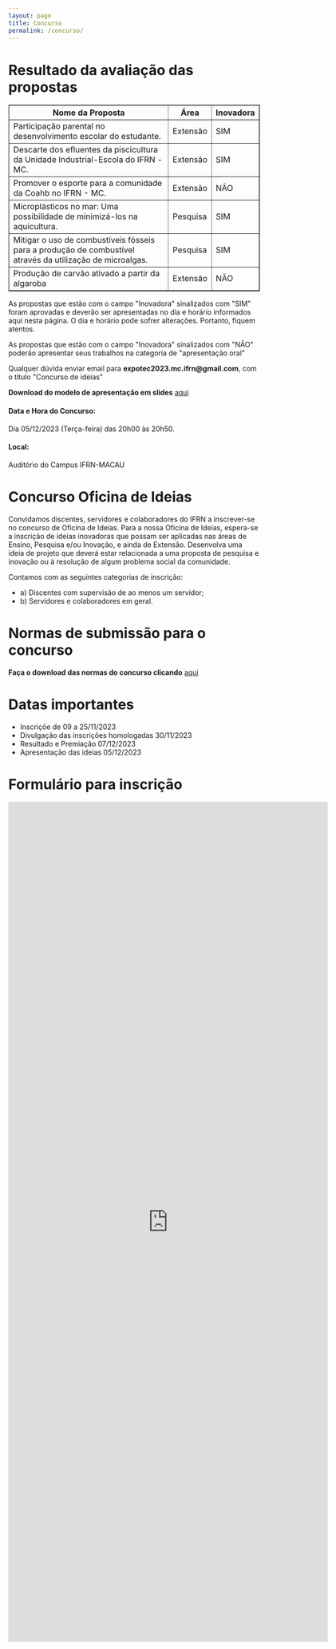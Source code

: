 ```yaml
---
layout: page
title: Concurso
permalink: /concurso/
---
```


# Resultado da avaliação das propostas



<table border="1">
    <tr>
        <th>Nome da Proposta</th>
        <th>Área</th>
        <th>Inovadora</th>
    </tr>
    <tr>
        <td>Participação parental no desenvolvimento escolar do estudante.</td>
        <td>Extensão</td>
        <td>SIM</td>
    </tr>
    <tr>
        <td>Descarte dos efluentes da piscicultura da Unidade Industrial-Escola do IFRN - MC.</td>
        <td>Extensão</td>
        <td>SIM</td>
    </tr>
    <tr >
        <td>Promover o esporte para a comunidade da Coahb no IFRN - MC.</td>
        <td>Extensão</td>
        <td>NÃO</td>
    </tr>
    <tr>
        <td>Microplásticos no mar: Uma possibilidade de minimizá-los na aquicultura.</td>
        <td>Pesquisa</td>
        <td>SIM</td>
    </tr>
    <tr>
        <td>Mitigar o uso de combustíveis fósseis para a produção de combustível através da utilização de microalgas.</td>
        <td>Pesquisa</td>
        <td>SIM</td>
    </tr>
    <tr >
        <td>Produção de carvão ativado a partir da algaroba</td>
        <td>Extensão</td>
        <td>NÃO</td>
    </tr>
  
</table>

<p>As propostas que estão com o campo "Inovadora" sinalizados com "SIM" foram aprovadas e deverão ser apresentadas no dia e horário informados aqui nesta página. O dia e horário pode sofrer alterações. Portanto, fiquem atentos. </p>

<p>As propostas que estão com o campo "Inovadora" sinalizados com "NÃO" poderão apresentar seus trabalhos  na categoria de "apresentação oral"</p>

<p>Qualquer dúvida enviar email para <b>expotec2023.mc.ifrn@gmail.com</b>, com o título "Concurso de ideias"</p>

**Download do modelo de apresentação em slides** <a href="https://drive.google.com/uc?export=download&id=1GJn8DzZo_Q3Hg836osWBDvfA78xF2f4o">aqui</a><br>


<h4>Data e Hora do Concurso: </h4>
Dia 05/12/2023 (Terça-feira) das 20h00 às 20h50.
<h4>Local: </h4>
Auditório do Campus IFRN-MACAU


# Concurso Oficina de Ideias

Convidamos discentes, servidores e colaboradores do IFRN a inscrever-se no concurso de Oficina de Ideias. Para a nossa Oficina de Ideias, espera-se a inscrição de ideias inovadoras que possam ser aplicadas nas áreas de Ensino, Pesquisa e/ou Inovação, e ainda de Extensão. Desenvolva uma ideia de projeto que deverá estar relacionada a uma proposta de pesquisa e inovação ou à resolução de algum problema social da comunidade.

Contamos com as seguintes categorias de inscrição:
- a) Discentes com supervisão de ao menos um servidor;
- b) Servidores e colaboradores em geral.

# Normas de submissão para o concurso

 
 **Faça o download das normas do concurso clicando** <a href="https://drive.google.com/uc?export=download&id=1qsVGXriVEaGYPiTC9sRLKPYggj1XetlM">aqui</a><br>

# Datas importantes
- Inscriçõe de 09 a 25/11/2023
- Divulgação das inscrições homologadas  30/11/2023	
- Resultado e Premiação  07/12/2023
- Apresentação das ideias 05/12/2023 


# Formulário para inscrição

<iframe src="https://docs.google.com/forms/d/e/1FAIpQLScOKYym4I0zNox7TyRaGSkogZm8TcMe7LODqHDbAgxn7kx5ww/viewform?embedded=true" width="640" height="1683" frameborder="0" marginheight="0" marginwidth="0">A carregar…</iframe>